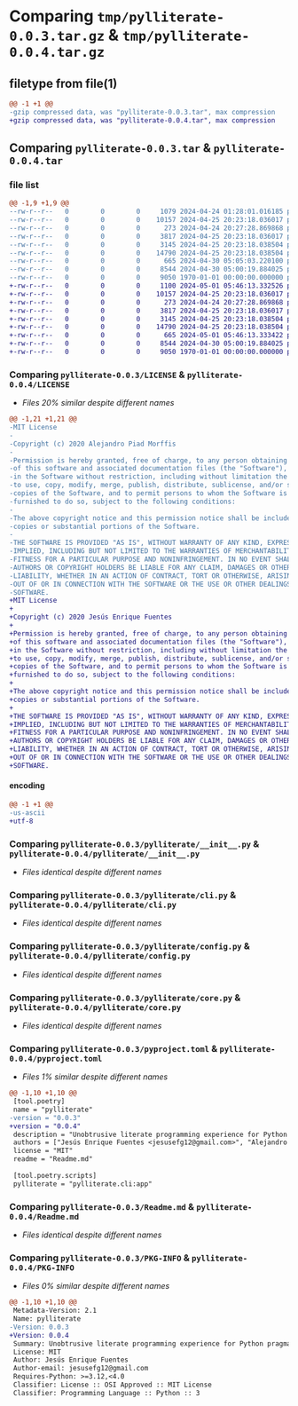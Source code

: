 # Comparing `tmp/pylliterate-0.0.3.tar.gz` & `tmp/pylliterate-0.0.4.tar.gz`

## filetype from file(1)

```diff
@@ -1 +1 @@
-gzip compressed data, was "pylliterate-0.0.3.tar", max compression
+gzip compressed data, was "pylliterate-0.0.4.tar", max compression
```

## Comparing `pylliterate-0.0.3.tar` & `pylliterate-0.0.4.tar`

### file list

```diff
@@ -1,9 +1,9 @@
--rw-r--r--   0        0        0     1079 2024-04-24 01:28:01.016185 pylliterate-0.0.3/LICENSE
--rw-r--r--   0        0        0    10157 2024-04-25 20:23:18.036017 pylliterate-0.0.3/pylliterate/__init__.py
--rw-r--r--   0        0        0      273 2024-04-24 20:27:28.869868 pylliterate-0.0.3/pylliterate/__main__.py
--rw-r--r--   0        0        0     3817 2024-04-25 20:23:18.036017 pylliterate-0.0.3/pylliterate/cli.py
--rw-r--r--   0        0        0     3145 2024-04-25 20:23:18.038504 pylliterate-0.0.3/pylliterate/config.py
--rw-r--r--   0        0        0    14790 2024-04-25 20:23:18.038504 pylliterate-0.0.3/pylliterate/core.py
--rw-r--r--   0        0        0      665 2024-04-30 05:05:03.220100 pylliterate-0.0.3/pyproject.toml
--rw-r--r--   0        0        0     8544 2024-04-30 05:00:19.884025 pylliterate-0.0.3/Readme.md
--rw-r--r--   0        0        0     9050 1970-01-01 00:00:00.000000 pylliterate-0.0.3/PKG-INFO
+-rw-r--r--   0        0        0     1100 2024-05-01 05:46:13.332526 pylliterate-0.0.4/LICENSE
+-rw-r--r--   0        0        0    10157 2024-04-25 20:23:18.036017 pylliterate-0.0.4/pylliterate/__init__.py
+-rw-r--r--   0        0        0      273 2024-04-24 20:27:28.869868 pylliterate-0.0.4/pylliterate/__main__.py
+-rw-r--r--   0        0        0     3817 2024-04-25 20:23:18.036017 pylliterate-0.0.4/pylliterate/cli.py
+-rw-r--r--   0        0        0     3145 2024-04-25 20:23:18.038504 pylliterate-0.0.4/pylliterate/config.py
+-rw-r--r--   0        0        0    14790 2024-04-25 20:23:18.038504 pylliterate-0.0.4/pylliterate/core.py
+-rw-r--r--   0        0        0      665 2024-05-01 05:46:13.333422 pylliterate-0.0.4/pyproject.toml
+-rw-r--r--   0        0        0     8544 2024-04-30 05:00:19.884025 pylliterate-0.0.4/Readme.md
+-rw-r--r--   0        0        0     9050 1970-01-01 00:00:00.000000 pylliterate-0.0.4/PKG-INFO
```

### Comparing `pylliterate-0.0.3/LICENSE` & `pylliterate-0.0.4/LICENSE`

 * *Files 20% similar despite different names*

```diff
@@ -1,21 +1,21 @@
-MIT License
-
-Copyright (c) 2020 Alejandro Piad Morffis
-
-Permission is hereby granted, free of charge, to any person obtaining a copy
-of this software and associated documentation files (the "Software"), to deal
-in the Software without restriction, including without limitation the rights
-to use, copy, modify, merge, publish, distribute, sublicense, and/or sell
-copies of the Software, and to permit persons to whom the Software is
-furnished to do so, subject to the following conditions:
-
-The above copyright notice and this permission notice shall be included in all
-copies or substantial portions of the Software.
-
-THE SOFTWARE IS PROVIDED "AS IS", WITHOUT WARRANTY OF ANY KIND, EXPRESS OR
-IMPLIED, INCLUDING BUT NOT LIMITED TO THE WARRANTIES OF MERCHANTABILITY,
-FITNESS FOR A PARTICULAR PURPOSE AND NONINFRINGEMENT. IN NO EVENT SHALL THE
-AUTHORS OR COPYRIGHT HOLDERS BE LIABLE FOR ANY CLAIM, DAMAGES OR OTHER
-LIABILITY, WHETHER IN AN ACTION OF CONTRACT, TORT OR OTHERWISE, ARISING FROM,
-OUT OF OR IN CONNECTION WITH THE SOFTWARE OR THE USE OR OTHER DEALINGS IN THE
-SOFTWARE.
+MIT License
+
+Copyright (c) 2020 Jesús Enrique Fuentes
+
+Permission is hereby granted, free of charge, to any person obtaining a copy
+of this software and associated documentation files (the "Software"), to deal
+in the Software without restriction, including without limitation the rights
+to use, copy, modify, merge, publish, distribute, sublicense, and/or sell
+copies of the Software, and to permit persons to whom the Software is
+furnished to do so, subject to the following conditions:
+
+The above copyright notice and this permission notice shall be included in all
+copies or substantial portions of the Software.
+
+THE SOFTWARE IS PROVIDED "AS IS", WITHOUT WARRANTY OF ANY KIND, EXPRESS OR
+IMPLIED, INCLUDING BUT NOT LIMITED TO THE WARRANTIES OF MERCHANTABILITY,
+FITNESS FOR A PARTICULAR PURPOSE AND NONINFRINGEMENT. IN NO EVENT SHALL THE
+AUTHORS OR COPYRIGHT HOLDERS BE LIABLE FOR ANY CLAIM, DAMAGES OR OTHER
+LIABILITY, WHETHER IN AN ACTION OF CONTRACT, TORT OR OTHERWISE, ARISING FROM,
+OUT OF OR IN CONNECTION WITH THE SOFTWARE OR THE USE OR OTHER DEALINGS IN THE
+SOFTWARE.
```

#### encoding

```diff
@@ -1 +1 @@
-us-ascii
+utf-8
```

### Comparing `pylliterate-0.0.3/pylliterate/__init__.py` & `pylliterate-0.0.4/pylliterate/__init__.py`

 * *Files identical despite different names*

### Comparing `pylliterate-0.0.3/pylliterate/cli.py` & `pylliterate-0.0.4/pylliterate/cli.py`

 * *Files identical despite different names*

### Comparing `pylliterate-0.0.3/pylliterate/config.py` & `pylliterate-0.0.4/pylliterate/config.py`

 * *Files identical despite different names*

### Comparing `pylliterate-0.0.3/pylliterate/core.py` & `pylliterate-0.0.4/pylliterate/core.py`

 * *Files identical despite different names*

### Comparing `pylliterate-0.0.3/pyproject.toml` & `pylliterate-0.0.4/pyproject.toml`

 * *Files 1% similar despite different names*

```diff
@@ -1,10 +1,10 @@
 [tool.poetry]
 name = "pylliterate"
-version = "0.0.3"
+version = "0.0.4"
 description = "Unobtrusive literate programming experience for Python pragmatists"
 authors = ["Jesús Enrique Fuentes <jesusefg12@gmail.com>", "Alejandro Piad <alepiad@gmail.com>"]
 license = "MIT"
 readme = "Readme.md"
 
 [tool.poetry.scripts]
 pylliterate = "pylliterate.cli:app"
```

### Comparing `pylliterate-0.0.3/Readme.md` & `pylliterate-0.0.4/Readme.md`

 * *Files identical despite different names*

### Comparing `pylliterate-0.0.3/PKG-INFO` & `pylliterate-0.0.4/PKG-INFO`

 * *Files 0% similar despite different names*

```diff
@@ -1,10 +1,10 @@
 Metadata-Version: 2.1
 Name: pylliterate
-Version: 0.0.3
+Version: 0.0.4
 Summary: Unobtrusive literate programming experience for Python pragmatists
 License: MIT
 Author: Jesús Enrique Fuentes
 Author-email: jesusefg12@gmail.com
 Requires-Python: >=3.12,<4.0
 Classifier: License :: OSI Approved :: MIT License
 Classifier: Programming Language :: Python :: 3
```

